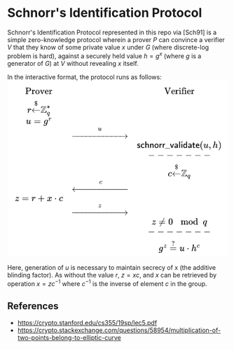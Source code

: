 # Schnorr's Identification Protocol
Schnorr's Identification Protocol represented in this repo via \[Sch91\] is a simple zero-knowledge protocol wherein a prover $P$ can convince a verifier $V$ that they know of some private value $x$ under $G$ (where discrete-log problem is hard), against a securely held value $h=g^x$ (where $g$ is a generator of $G$) at $V$ without revealing $x$ itself.

In the interactive format, the protocol runs as follows:
![Interactive Schnorr Protocol](assets/interactive_schnorr.png)

Here, generation of $u$ is necessary to maintain secrecy of x (the additive blinding factor). As without the value $r$, $z = x c$, and $x$ can be retrieved by operation $x = z c^{-1}$ where $c^{-1}$ is the inverse of element $c$ in the group.

## References
- https://crypto.stanford.edu/cs355/19sp/lec5.pdf
- https://crypto.stackexchange.com/questions/58954/multiplication-of-two-points-belong-to-elliptic-curve

